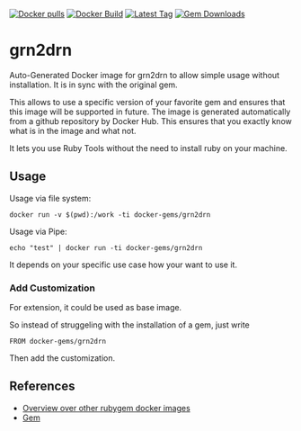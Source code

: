 [![Docker pulls](https://img.shields.io/docker/pulls/rubygem/grn2drn.svg)](https://hub.docker.com/r/rubygem/grn2drn/)
[![Docker Build](https://img.shields.io/docker/automated/rubygem/grn2drn.svg)](https://hub.docker.com/r/rubygem/grn2drn/)
[![Latest Tag](https://img.shields.io/github/tag/docker-rubygem/grn2drn.svg)](https://hub.docker.com/r/rubygem/grn2drn/)
[![Gem Downloads](https://img.shields.io/gem/dt/grn2drn.svg)](https://rubygems.org/gems/grn2drn/)
# grn2drn

Auto-Generated Docker image for grn2drn to allow simple usage without installation.
It is in sync with the original gem.

This allows to use a specific version of your favorite gem and ensures that this image will be supported in future.
The image is generated automatically from a github repository by Docker Hub.
This ensures that you exactly know what is in the image and what not.

It lets you use Ruby Tools without the need to install ruby on your machine.

## Usage

Usage via file system:

`docker run -v $(pwd):/work -ti docker-gems/grn2drn`

Usage via Pipe:

`echo "test" | docker run -ti docker-gems/grn2drn`

It depends on your specific use case how your want to use it.

### Add Customization

For extension, it could be used as base image.

So instead of struggeling with the installation of a gem, just write

`FROM docker-gems/grn2drn`

Then add the customization.

## References

 - [Overview over other rubygem docker images](https://github.com/thinkbot/docker-rubygem)
 - [Gem](https://rubygems.org/gems/grn2drn/)
